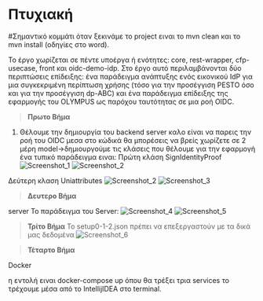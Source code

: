 # Πτυχιακή
#Σημαντικό κομμάτι όταν ξεκινάμε το project ειναι το mvn clean και το mvn install (οδηγίες στο word).

Το έργο χωρίζεται σε πέντε υποέργα ή ενότητες: core, rest-wrapper, cfp-usecase, front και oidc-demo-idp.
Στο έργο αυτό περιλαμβάνονται δύο περιπτώσεις επίδειξης: 
ένα παράδειγμα ανάπτυξης ενός εικονικού IdP για μια συγκεκριμένη περίπτωση χρήσης (τόσο για την προσέγγιση PESTO όσο και για την προσέγγιση dp-ABC) 
και ένα παράδειγμα επίδειξης της εφαρμογής του OLYMPUS ως παρόχου ταυτότητας σε μια ροή OIDC. 

>**Πρωτο Βήμα**
1. Θέλουμε την δημιουργία του backend server καλο είναι να παρεις την ροή του OIDC μεσα στο κώδικά θα μπορέσεις να βρείς χωρίζετε σε 2 μέρη 
model->δημιουργούμε τις κλάσεις που θέλουμε για την εφαρμογή ένα τυπικό παράδειγμα ειναι:
Πρώτη κλάση SignIdentityProof
![Screenshot_1](https://user-images.githubusercontent.com/72886828/143573832-aef44d7f-7026-46c0-bdc1-29db75efb005.png)
![Screenshot_2](https://user-images.githubusercontent.com/72886828/143574738-df64be03-c6e8-47b3-a615-6e56ce91302a.png)

Δεύτερη κλαση  Uniattributes
![Screenshot_2](https://user-images.githubusercontent.com/72886828/143574996-506f69e1-331b-4d3e-a620-a55caa42d6ce.png)
![Screenshot_3](https://user-images.githubusercontent.com/72886828/143575049-e8576003-9efe-4a9a-b964-72b8dd7a6fdf.png)

>**Δευτερο Βήμα**

server
Το παράδειγμα του Server:
![Screenshot_4](https://user-images.githubusercontent.com/72886828/143575281-4225d849-2d26-44fd-b5dc-f1fdcb7fdb65.png)
![Screenshot_5](https://user-images.githubusercontent.com/72886828/143575405-80da6cdd-2dbc-41a1-a432-1baf97320d4d.png)

>**Τρίτο Βήμα**
Το setup0-1-2.json πρέπει να επεξεργαστούν με τα δικά μας δεδομένα
![Screenshot_6](https://user-images.githubusercontent.com/72886828/143575899-cdbd8410-262d-4e84-9134-13c2f95e8a8e.png)

>**Τέταρτο Βήμα**

Docker

η εντολή ειναι docker-compose up όπου θα τρέξει τρια services το τρέχουμε μέσα από το IntellijIDEA στο terminal.



